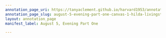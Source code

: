 ```yaml
---
annotation_page_uri: https://tanyaclement.github.io/harvard1953/annotations/august-5-evening-part-one-canvas-1-hilda-livingston.json
annotation_page_slug: august-5-evening-part-one-canvas-1-hilda-livingston
layout: annotation_page
manifest_label: August 5, Evening Part One

---
```

